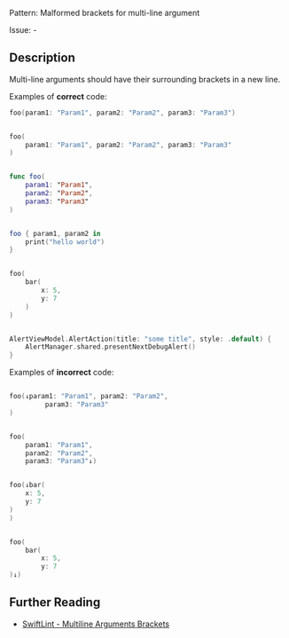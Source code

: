 Pattern: Malformed brackets for multi-line argument

Issue: -

## Description

Multi-line arguments should have their surrounding brackets in a new line.

Examples of **correct** code:
```swift
foo(param1: "Param1", param2: "Param2", param3: "Param3")


foo(
    param1: "Param1", param2: "Param2", param3: "Param3"
)


func foo(
    param1: "Param1",
    param2: "Param2",
    param3: "Param3"
)


foo { param1, param2 in
    print("hello world")
}


foo(
    bar(
        x: 5,
        y: 7
    )
)


AlertViewModel.AlertAction(title: "some title", style: .default) {
    AlertManager.shared.presentNextDebugAlert()
}

```
Examples of **incorrect** code:
```swift

foo(↓param1: "Param1", param2: "Param2",
         param3: "Param3"
)


foo(
    param1: "Param1",
    param2: "Param2",
    param3: "Param3"↓)


foo(↓bar(
    x: 5,
    y: 7
)
)


foo(
    bar(
        x: 5,
        y: 7
)↓)

```

## Further Reading

* [SwiftLint - Multiline Arguments Brackets](https://github.com/realm/SwiftLint/blob/master/Rules.md#multiline-arguments-brackets)